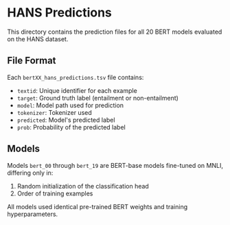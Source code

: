# HANS Predictions

This directory contains the prediction files for all 20 BERT models evaluated on the HANS dataset.

## File Format

Each `bertXX_hans_predictions.tsv` file contains:
- `textid`: Unique identifier for each example
- `target`: Ground truth label (entailment or non-entailment)
- `model`: Model path used for prediction
- `tokenizer`: Tokenizer used
- `predicted`: Model's predicted label
- `prob`: Probability of the predicted label

## Models

Models `bert_00` through `bert_19` are BERT-base models fine-tuned on MNLI, differing only in:
1. Random initialization of the classification head
2. Order of training examples

All models used identical pre-trained BERT weights and training hyperparameters.
